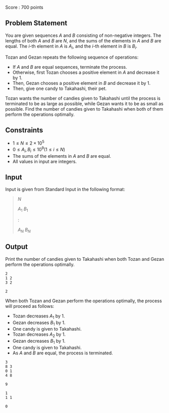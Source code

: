 Score : $700$ points

## Problem Statement

You are given sequences $A$ and $B$ consisting of non-negative integers.
The lengths of both $A$ and $B$ are $N$, and the sums of the elements in $A$ and $B$ are equal.
The $i$-th element in $A$ is $A_i$, and the $i$-th element in $B$ is $B_i$.

Tozan and Gezan repeats the following sequence of operations:

- If $A$ and $B$ are equal sequences, terminate the process.
- Otherwise, first Tozan chooses a positive element in $A$ and decrease it by $1$.
- Then, Gezan chooses a positive element in $B$ and decrease it by $1$.
- Then, give one candy to Takahashi, their pet.

Tozan wants the number of candies given to Takahashi until the process is terminated to be as large as possible, while Gezan wants it to be as small as possible.
Find the number of candies given to Takahashi when both of them perform the operations optimally.

## Constraints

- $1 \leq N \leq 2 \times 10^5$
- $0 \leq A_i,B_i \leq 10^9(1\leq i\leq N)$
- The sums of the elements in $A$ and $B$ are equal.
- All values in input are integers.

## Input

Input is given from Standard Input in the following format:

> $N$
> 
> $A_1$ $B_1$
> 
> $:$
> 
> $A_N$ $B_N$

## Output

Print the number of candies given to Takahashi when both Tozan and Gezan perform the operations optimally.

```input1
2
1 2
3 2
```

```output1
2
```

When both Tozan and Gezan perform the operations optimally, the process will proceed as follows:

- Tozan decreases $A_1$ by $1$.
- Gezan decreases $B_1$ by $1$.
- One candy is given to Takahashi.
- Tozan decreases $A_2$ by $1$.
- Gezan decreases $B_1$ by $1$.
- One candy is given to Takahashi.
- As $A$ and $B$ are equal, the process is terminated.

```input2
3
8 3
0 1
4 8
```

```output2
9
```

```input3
1
1 1
```

```output3
0
```